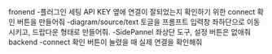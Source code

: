 fronend
    -플러그인 세팅 API KEY 옆에 연결이 잘되었는지 확인하기 위한 connect 확인 버튼을 만들어줘
    -diagram/source/text 토글을 프롬프트 입력창 좌하단으로 이동 시키고, 드랍다운 형태로 만들어줘.
    -SidePannel 좌상단 도구, 설정 버튼은 없애줘
backend
    -connect 확인 버튼이 눌렸을 때 실제 연결을 확인해줘